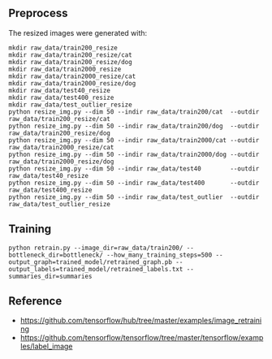 
## Preprocess

The resized images were generated with:

```
mkdir raw_data/train200_resize
mkdir raw_data/train200_resize/cat
mkdir raw_data/train200_resize/dog
mkdir raw_data/train2000_resize
mkdir raw_data/train2000_resize/cat
mkdir raw_data/train2000_resize/dog
mkdir raw_data/test40_resize
mkdir raw_data/test400_resize
mkdir raw_data/test_outlier_resize
python resize_img.py --dim 50 --indir raw_data/train200/cat  --outdir raw_data/train200_resize/cat
python resize_img.py --dim 50 --indir raw_data/train200/dog  --outdir raw_data/train200_resize/dog
python resize_img.py --dim 50 --indir raw_data/train2000/cat --outdir raw_data/train2000_resize/cat
python resize_img.py --dim 50 --indir raw_data/train2000/dog --outdir raw_data/train2000_resize/dog
python resize_img.py --dim 50 --indir raw_data/test40        --outdir raw_data/test40_resize
python resize_img.py --dim 50 --indir raw_data/test400       --outdir raw_data/test400_resize
python resize_img.py --dim 50 --indir raw_data/test_outlier  --outdir raw_data/test_outlier_resize
```

## Training

```
python retrain.py --image_dir=raw_data/train200/ --bottleneck_dir=bottleneck/ --how_many_training_steps=500 --output_graph=trained_model/retrained_graph.pb --output_labels=trained_model/retrained_labels.txt --summaries_dir=summaries
```

## Reference

- https://github.com/tensorflow/hub/tree/master/examples/image_retraining
- https://github.com/tensorflow/tensorflow/tree/master/tensorflow/examples/label_image

